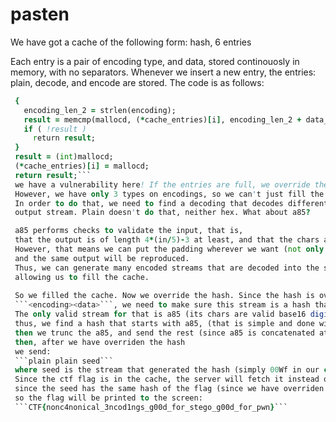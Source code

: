 # pasten

We have got a cache of the following form:
    hash, 6 entries 

Each entry is a pair of encoding type, and data, stored continouosly in memory, with no
separators.
Whenever we insert a new entry, the entries: plain, decode, and encode are stored.
The code is as follows:
 ```for ( i = 0LL; i <= 5 && (*cache_entries)[i]; ++i )
  {
    encoding_len_2 = strlen(encoding);
    result = memcmp(mallocd, (*cache_entries)[i], encoding_len_2 + data_len);
    if ( !result )
      return result;
  }
  result = (int)mallocd;
  (*cache_entries)[i] = mallocd;
  return result;```
  we have a vulnerability here! If the entries are full, we override the next hash in the cache.    
  However, we have only 3 types on encodings, so we can't just fill the cache. Can we?
  In order to do that, we need to find a decoding that decodes different streams into the same
  output stream. Plain doesn't do that, neither hex. What about a85?

  a85 performs checks to validate the input, that is, 
  that the output is of length 4*(in/5)-3 at least, and that the chars are valid.
  However, that means we can put the padding wherever we want (not only at the end),
  and the same output will be reproduced.
  Thus, we can generate many encoded streams that are decoded into the same stream,
  allowing us to fill the cache.
  
  So we filled the cache. Now we override the hash. Since the hash is overriden with the stream
  ```<encoding><data>```, we need to make sure this stream is a hash that is controlled by us.
  The only valid stream for that is a85 (its chars are valid base16 digits),
  thus, we find a hash that starts with a85, (that is simple and done with a naive bruteforce),
  then we trunc the a85, and send the rest (since a85 is concatenated at the end)
  then, after we have overriden the hash
  we send:
  ```plain plain seed```
  where seed is the stream that generated the hash (simply 00Wf in our case).
  Since the ctf flag is in the cache, the server will fetch it instead of adding the seed,
  since the seed has the same hash of the flag (since we have overriden its stored hash),
  so the flag will be printed to the screen:
  ```CTF{nonc4nonical_3ncod1ngs_g00d_for_stego_g00d_for_pwn}```
